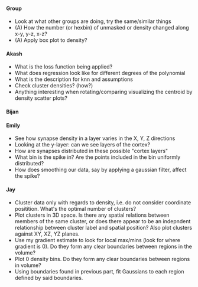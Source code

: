 #### Group
* Look at what other groups are doing, try the same/similar things
* (A) How the number (or hexbin) of unmasked or density changed along x-y, y-z, x-z?
* (A) Apply box plot to density?

#### Akash
* What is the loss function being applied?
* What does regression look like for different degrees of the polynomial
* What is the description for knn and assumptions
* Check cluster densities? (how?)
* Anything interesting when rotating/comparing visualizing the centroid by density scatter plots?

#### Bijan

#### Emily
* See how synapse density in a layer varies in the X, Y, Z directions
* Looking at the y-layer: can we see layers of the cortex?
* How are synapses distributed in these possible "cortex layers"
* What bin is the spike in? Are the points included in the bin uniformly distributed?
* How does smoothing our data, say by applying a gaussian filter, affect the spike?

#### Jay
* Cluster data only with regards to density, i.e. do not consider coordinate positition. What's the optimal number of clusters?
* Plot clusters in 3D space. Is there any spatial relations between members of the same cluster, or does there appear to be an indepndent relationship between cluster label and spatial position? Also plot clusters against XY, XZ, YZ planes.
* Use my gradient estimate to look for local max/mins (look for where gradient is 0). Do they form any clear boundaries between regions in the volume?
* Plot 0 density bins. Do they form any clear boundaries between regions in volume?
* Using boundaries found in previous part, fit Gaussians to each region defined by said boundaries. 
